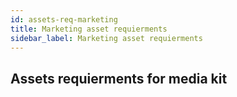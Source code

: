 ```yaml
---
id: assets-req-marketing
title: Marketing asset requierments
sidebar_label: Marketing asset requierments
---
```


##  Assets requierments for media kit